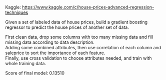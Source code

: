 Kaggle: https://www.kaggle.com/c/house-prices-advanced-regression-techniques   

Given a set of labeled data of house prices, build a gradient boosting regressor to predict the house prices of another set of data.   

First clean data, drop some columns with too many missing data and fill missing data according to data description.   
Adding some combined attributes, then use correlation of each column and saleprice to sort the importance of each feature.   
Finally, use cross validation to choose attributes needed, and train with whole training data.   

Score of final model: 0.13510
